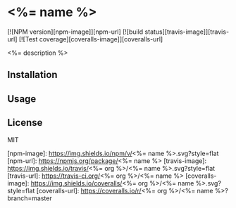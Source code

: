 # <%= name %>

  [![NPM version][npm-image]][npm-url]
  [![build status][travis-image]][travis-url]
  [![Test coverage][coveralls-image]][coveralls-url]

<%= description %>

## Installation

## Usage

## License

  MIT

  [npm-image]: https://img.shields.io/npm/v/<%= name %>.svg?style=flat
  [npm-url]: https://npmjs.org/package/<%= name %>
  [travis-image]: https://img.shields.io/travis/<%= org %>/<%= name %>.svg?style=flat
  [travis-url]: https://travis-ci.org/<%= org %>/<%= name %>
  [coveralls-image]: https://img.shields.io/coveralls/<%= org %>/<%= name %>.svg?style=flat
  [coveralls-url]: https://coveralls.io/r/<%= org %>/<%= name %>?branch=master
